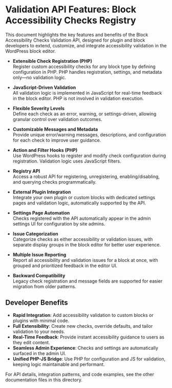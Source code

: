 # Validation API Features: Block Accessibility Checks Registry

This document highlights the key features and benefits of the Block Accessibility Checks Validation API, designed for plugin and block developers to extend, customize, and integrate accessibility validation in the WordPress block editor.

- **Extensible Check Registration (PHP)**  
  Register custom accessibility checks for any block type by defining configuration in PHP. PHP handles registration, settings, and metadata only—no validation logic.

- **JavaScript-Driven Validation**  
  All validation logic is implemented in JavaScript for real-time feedback in the block editor. PHP is not involved in validation execution.

- **Flexible Severity Levels**  
  Define each check as an error, warning, or settings-driven, allowing granular control over validation outcomes.

- **Customizable Messages and Metadata**  
  Provide unique error/warning messages, descriptions, and configuration for each check to improve user guidance.

- **Action and Filter Hooks (PHP)**  
  Use WordPress hooks to register and modify check configuration during registration. Validation logic uses JavaScript filters.

- **Registry API**  
  Access a robust API for registering, unregistering, enabling/disabling, and querying checks programmatically.

- **External Plugin Integration**  
  Integrate your own plugin or custom blocks with dedicated settings pages and validation logic, automatically supported by the API.

- **Settings Page Automation**  
  Checks registered with the API automatically appear in the admin settings UI for configuration by site admins.

- **Issue Categorization**  
  Categorize checks as either accessibility or validation issues, with separate display groups in the block editor for better user experience.

- **Multiple Issue Reporting**  
  Report all accessibility and validation issues for a block at once, with grouped and prioritized feedback in the editor UI.

- **Backward Compatibility**  
  Legacy check registration and message fields are supported for easier migration from older patterns.

## Developer Benefits

- **Rapid Integration**: Add accessibility validation to custom blocks or plugins with minimal code.
- **Full Extensibility**: Create new checks, override defaults, and tailor validation to your needs.
- **Real-Time Feedback**: Provide instant accessibility guidance to users as they edit content.
- **Seamless Admin Experience**: Checks and settings are automatically surfaced in the admin UI.
- **Unified PHP-JS Bridge**: Use PHP for configuration and JS for validation, keeping logic maintainable and performant.

For API details, integration patterns, and code examples, see the other documentation files in this directory.
